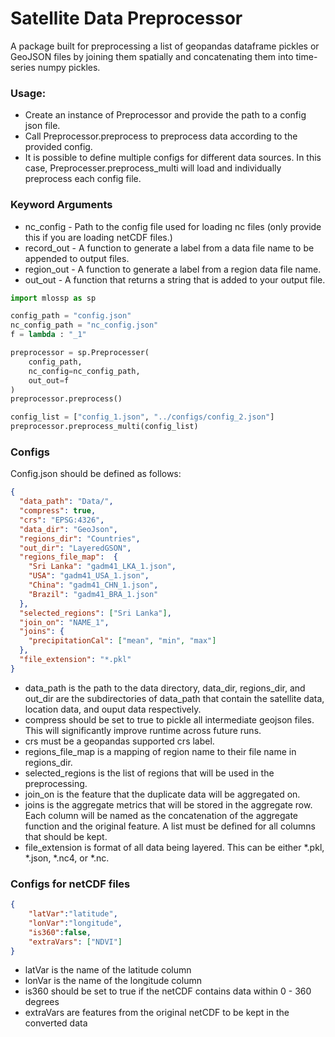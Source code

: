 # Satellite Data Preprocessor

A package built for preprocessing a list of geopandas dataframe pickles or GeoJSON files by joining them spatially and concatenating them into time-series numpy pickles.

### Usage:
* Create an instance of Preprocessor and provide the path to a config json file.
* Call Preprocessor.preprocess to preprocess data according to the provided config.
* It is possible to define multiple configs for different data sources. In this case, Preprocesser.preprocess_multi will load and individually preprocess each config file.

### Keyword Arguments
* nc_config - Path to the config file used for loading nc files (only provide this if you are loading netCDF files.)
* record_out - A function to generate a label from a data file name to be appended to output files.
* region_out - A function to generate a label from a region data file name.
* out_out - A function that returns a string that is added to your output file.

```python
import mlossp as sp

config_path = "config.json"
nc_config_path = "nc_config.json"
f = lambda : "_1"

preprocessor = sp.Preprocesser(
    config_path,
    nc_config=nc_config_path,
    out_out=f
)
preprocessor.preprocess()

config_list = ["config_1.json", "../configs/config_2.json"]
preprocessor.preprocess_multi(config_list)
```

### Configs
Config.json should be defined as follows:
```json
{
  "data_path": "Data/",
  "compress": true,
  "crs": "EPSG:4326",
  "data_dir": "GeoJson",
  "regions_dir": "Countries",
  "out_dir": "LayeredGSON",
  "regions_file_map":  {
    "Sri Lanka": "gadm41_LKA_1.json",
    "USA": "gadm41_USA_1.json",
    "China": "gadm41_CHN_1.json",
    "Brazil": "gadm41_BRA_1.json"
  },
  "selected_regions": ["Sri Lanka"],
  "join_on": "NAME_1",
  "joins": {
    "precipitationCal": ["mean", "min", "max"]
  },
  "file_extension": "*.pkl"
}
```

* data_path is the path to the data directory, data_dir, regions_dir, and out_dir are the subdirectories of data_path that contain the satellite data, location data, and ouput data respectively.
* compress should be set to true to pickle all intermediate geojson files. This will significantly improve runtime across future runs.
* crs must be a geopandas supported crs label.
* regions_file_map is a mapping of region name to their file name in regions_dir.
* selected_regions is the list of regions that will be used in the preprocessing.
* join_on is the feature that the duplicate data will be aggregated on.
* joins is the aggregate metrics that will be stored in the aggregate row. Each column will be named as the concatenation of the aggregate function and the original feature. A list must be defined for all columns that should be kept.
* file_extension is format of all data being layered. This can be either *.pkl, *.json, *.nc4, or *.nc.

### Configs for netCDF files
```json
{
	"latVar":"latitude",
	"lonVar":"longitude",
	"is360":false,
	"extraVars": ["NDVI"]
}
```

* latVar is the name of the latitude column
* lonVar is the name of the longitude column
* is360 should be set to true if the netCDF contains data within 0 - 360 degrees
* extraVars are features from the original netCDF to be kept in the converted data